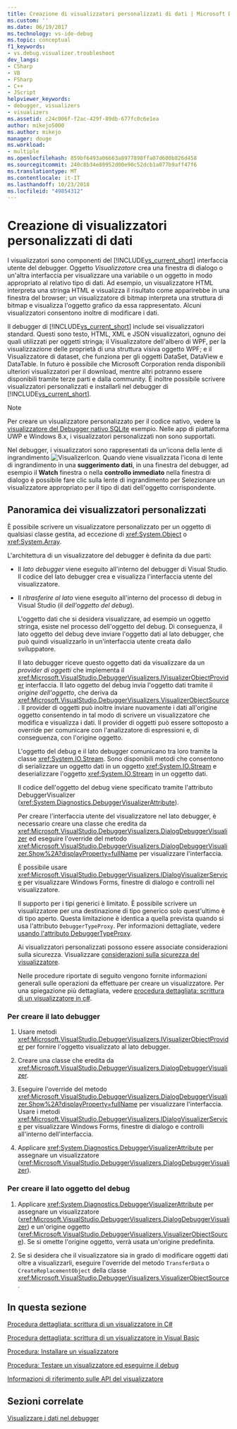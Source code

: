 ```yaml
---
title: Creazione di visualizzatori personalizzati di dati | Microsoft Docs
ms.custom: ''
ms.date: 06/19/2017
ms.technology: vs-ide-debug
ms.topic: conceptual
f1_keywords:
- vs.debug.visualizer.troubleshoot
dev_langs:
- CSharp
- VB
- FSharp
- C++
- JScript
helpviewer_keywords:
- debugger, visualizers
- visualizers
ms.assetid: c24c006f-f2ac-429f-89db-677fc0c6e1ea
author: mikejo5000
ms.author: mikejo
manager: douge
ms.workload:
- multiple
ms.openlocfilehash: 859bf6493a06663a8977898ffa07d600b826d458
ms.sourcegitcommit: 240c8b34e80952d00e90c52dcb1a077b9aff47f6
ms.translationtype: MT
ms.contentlocale: it-IT
ms.lasthandoff: 10/23/2018
ms.locfileid: "49854312"
---
```

# <a name="create-custom-visualizers-of-data"></a>Creazione di visualizzatori personalizzati di dati
 I visualizzatori sono componenti del [!INCLUDE[vs_current_short](../code-quality/includes/vs_current_short_md.md)] interfaccia utente del debugger. Oggetto *Visualizzatore* crea una finestra di dialogo o un'altra interfaccia per visualizzare una variabile o un oggetto in modo appropriato al relativo tipo di dati. Ad esempio, un visualizzatore HTML interpreta una stringa HTML e visualizza il risultato come apparirebbe in una finestra del browser; un visualizzatore di bitmap interpreta una struttura di bitmap e visualizza l'oggetto grafico da essa rappresentato. Alcuni visualizzatori consentono inoltre di modificare i dati.

 Il debugger di [!INCLUDE[vs_current_short](../code-quality/includes/vs_current_short_md.md)] include sei visualizzatori standard. Questi sono testo, HTML, XML e JSON visualizzatori, ognuno dei quali utilizzati per oggetti stringa; il Visualizzatore dell'albero di WPF, per la visualizzazione delle proprietà di una struttura visiva oggetto WPF; e il Visualizzatore di dataset, che funziona per gli oggetti DataSet, DataView e DataTable. In futuro è possibile che Microsoft Corporation renda disponibili ulteriori visualizzatori per il download, mentre altri potranno essere disponibili tramite terze parti e dalla community. È inoltre possibile scrivere visualizzatori personalizzati e installarli nel debugger di [!INCLUDE[vs_current_short](../code-quality/includes/vs_current_short_md.md)].

 > [!NOTE]
 > Per creare un visualizzatore personalizzato per il codice nativo, vedere la [visualizzatore del Debugger nativo SQLite](https://github.com/Microsoft/VSSDK-Extensibility-Samples/tree/master/SqliteVisualizer) esempio. Nelle app di piattaforma UWP e Windows 8.x, i visualizzatori personalizzati non sono supportati.

 Nel debugger, i visualizzatori sono rappresentati da un'icona della lente di ingrandimento ![VisualizerIcon](../debugger/media/dbg-tips-visualizer-icon.png "icona Visualizzatore"). Quando viene visualizzata l'icona di lente di ingrandimento in una **suggerimento dati**, in una finestra del debugger, ad esempio il **Watch** finestra o nella **controllo immediato** nella finestra di dialogo è possibile fare clic sulla lente di ingrandimento per Selezionare un visualizzatore appropriato per il tipo di dati dell'oggetto corrispondente.

## <a name="overview-of-custom-visualizers"></a>Panoramica dei visualizzatori personalizzati

È possibile scrivere un visualizzatore personalizzato per un oggetto di qualsiasi classe gestita, ad eccezione di <xref:System.Object> o <xref:System.Array>.  
  
 L'architettura di un visualizzatore del debugger è definita da due parti:  
  
- Il *lato debugger* viene eseguito all'interno del debugger di Visual Studio. Il codice del lato debugger crea e visualizza l'interfaccia utente del visualizzatore.  
  
- Il *ritrasferire al lato* viene eseguito all'interno del processo di debug in Visual Studio (il *dell'oggetto del debug*).  
  
  L'oggetto dati che si desidera visualizzare, ad esempio un oggetto stringa, esiste nel processo dell'oggetto del debug. Di conseguenza, il lato oggetto del debug deve inviare l'oggetto dati al lato debugger, che può quindi visualizzarlo in un'interfaccia utente creata dallo sviluppatore.  
  
  Il lato debugger riceve questo oggetto dati da visualizzare da un *provider di oggetti* che implementa il <xref:Microsoft.VisualStudio.DebuggerVisualizers.IVisualizerObjectProvider> interfaccia. Il lato oggetto del debug invia l'oggetto dati tramite il *origine dell'oggetto*, che deriva da <xref:Microsoft.VisualStudio.DebuggerVisualizers.VisualizerObjectSource>. Il provider di oggetti può inoltre inviare nuovamente i dati all'origine oggetto consentendo in tal modo di scrivere un visualizzatore che modifica e visualizza i dati. Il provider di oggetti può essere sottoposto a override per comunicare con l'analizzatore di espressioni e, di conseguenza, con l'origine oggetto.  
  
  L'oggetto del debug e il lato debugger comunicano tra loro tramite la classe <xref:System.IO.Stream>. Sono disponibili metodi che consentono di serializzare un oggetto dati in un oggetto <xref:System.IO.Stream> e deserializzare l'oggetto <xref:System.IO.Stream> in un oggetto dati.  
  
  Il codice dell'oggetto del debug viene specificato tramite l'attributo DebuggerVisualizer (<xref:System.Diagnostics.DebuggerVisualizerAttribute>).  
  
  Per creare l'interfaccia utente del visualizzatore nel lato debugger, è necessario creare una classe che eredita da <xref:Microsoft.VisualStudio.DebuggerVisualizers.DialogDebuggerVisualizer> ed eseguire l'override del metodo <xref:Microsoft.VisualStudio.DebuggerVisualizers.DialogDebuggerVisualizer.Show%2A?displayProperty=fullName> per visualizzare l'interfaccia.  
  
  È possibile usare <xref:Microsoft.VisualStudio.DebuggerVisualizers.IDialogVisualizerService> per visualizzare Windows Forms, finestre di dialogo e controlli nel visualizzatore.  
  
  Il supporto per i tipi generici è limitato. È possibile scrivere un visualizzatore per una destinazione di tipo generico solo quest'ultimo è di tipo aperto. Questa limitazione è identica a quella prevista quando si usa l'attributo `DebuggerTypeProxy`. Per informazioni dettagliate, vedere [usando l'attributo DebuggerTypeProxy](../debugger/using-debuggertypeproxy-attribute.md).  
  
  Ai visualizzatori personalizzati possono essere associate considerazioni sulla sicurezza. Visualizzare [considerazioni sulla sicurezza del visualizzatore](../debugger/visualizer-security-considerations.md).  
  
  Nelle procedure riportate di seguito vengono fornite informazioni generali sulle operazioni da effettuare per creare un visualizzatore. Per una spiegazione più dettagliata, vedere [procedura dettagliata: scrittura di un visualizzatore in c#](../debugger/walkthrough-writing-a-visualizer-in-csharp.md).  
  
### <a name="to-create-the-debugger-side"></a>Per creare il lato debugger  
  
1.  Usare metodi <xref:Microsoft.VisualStudio.DebuggerVisualizers.IVisualizerObjectProvider> per fornire l'oggetto visualizzato al lato debugger.  
  
2.  Creare una classe che eredita da <xref:Microsoft.VisualStudio.DebuggerVisualizers.DialogDebuggerVisualizer>.  
  
3.  Eseguire l'override del metodo <xref:Microsoft.VisualStudio.DebuggerVisualizers.DialogDebuggerVisualizer.Show%2A?displayProperty=fullName> per visualizzare l'interfaccia. Usare i metodi <xref:Microsoft.VisualStudio.DebuggerVisualizers.IDialogVisualizerService> per visualizzare Windows Forms, finestre di dialogo e controlli all'interno dell'interfaccia.  
  
4.  Applicare <xref:System.Diagnostics.DebuggerVisualizerAttribute> per assegnare un visualizzatore (<xref:Microsoft.VisualStudio.DebuggerVisualizers.DialogDebuggerVisualizer>).  
  
### <a name="to-create-the-debuggee-side"></a>Per creare il lato oggetto del debug  
  
1.  Applicare <xref:System.Diagnostics.DebuggerVisualizerAttribute> per assegnare un visualizzatore (<xref:Microsoft.VisualStudio.DebuggerVisualizers.DialogDebuggerVisualizer>) e un'origine oggetto (<xref:Microsoft.VisualStudio.DebuggerVisualizers.VisualizerObjectSource>). Se si omette l'origine oggetto, verrà usata un'origine predefinita.  
  
2.  Se si desidera che il visualizzatore sia in grado di modificare oggetti dati oltre a visualizzarli, eseguire l'override del metodo `TransferData` o `CreateReplacementObject` della classe <xref:Microsoft.VisualStudio.DebuggerVisualizers.VisualizerObjectSource>.   
  
## <a name="in-this-section"></a>In questa sezione
  
 [Procedura dettagliata: scrittura di un visualizzatore in C#](../debugger/walkthrough-writing-a-visualizer-in-csharp.md)  

 [Procedura dettagliata: scrittura di un visualizzatore in Visual Basic](../debugger/walkthrough-writing-a-visualizer-in-visual-basic.md)  
  
 [Procedura: Installare un visualizzatore](../debugger/how-to-install-a-visualizer.md)  
  
 [Procedura: Testare un visualizzatore ed eseguirne il debug](../debugger/how-to-test-and-debug-a-visualizer.md)  
  
 [Informazioni di riferimento sulle API del visualizzatore](../debugger/visualizer-api-reference.md)  
  
## <a name="related-sections"></a>Sezioni correlate  
 [Visualizzare i dati nel debugger](../debugger/viewing-data-in-the-debugger.md)